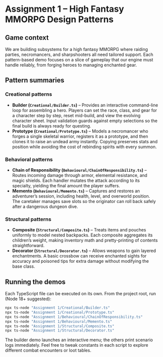 # Assignment 1 – High Fantasy MMORPG Design Patterns

## Game context
We are building subsystems for a high fantasy MMORPG where raiding parties, necromancers, and sharpshooters all need tailored support. Each pattern-based demo focuses on a slice of gameplay that our engine must handle reliably, from forging heroes to managing enchanted gear.

## Pattern summaries

### Creational patterns
- **Builder (`Creational/Builder.ts`)** – Provides an interactive command-line loop for assembling a hero. Players can set the race, class, and gear for a character step by step, reset mid-build, and view the evolving character sheet. Input validation guards against empty selections so the final build is always ready for questing.
- **Prototype (`Creational/Prototype.ts`)** – Models a necromancer who forges a single skeletal warrior, registers it as a prototype, and then clones it to raise an undead army instantly. Copying preserves stats and position while avoiding the cost of rebinding spirits with every summon.

### Behavioral patterns
- **Chain of Responsibility (`Behavioural/ChainOfResponsibility.ts`)** – Routes incoming damage through armor, elemental resistance, and magic shields. Each handler mutates the attack according to its specialty, yielding the final amount the player suffers.
- **Memento (`Behavioural/Memento.ts`)** – Captures and restores an adventurer’s session, including health, level, and overworld position. The caretaker manages save slots so the originator can roll back safely after a dangerous dungeon dive.

### Structural patterns
- **Composite (`Structural/Composite.ts`)** – Treats items and pouches uniformly to model nested backpacks. Each composite aggregates its children’s weight, making inventory math and pretty-printing of contents straightforward.
- **Decorator (`Structural/Decorator.ts`)** – Allows weapons to gain layered enchantments. A basic crossbow can receive enchanted sights for accuracy and poisoned tips for extra damage without modifying the base class.

## Running the demos
Each TypeScript file can be executed on its own. From the project root, run (Node 18+ suggested):

```powershell
npx ts-node "Assignment 1/Creational/Builder.ts"
npx ts-node "Assignment 1/Creational/Prototype.ts"
npx ts-node "Assignment 1/Behavioural/ChainOfResponsibility.ts"
npx ts-node "Assignment 1/Behavioural/Memento.ts"
npx ts-node "Assignment 1/Structural/Composite.ts"
npx ts-node "Assignment 1/Structural/Decorator.ts"
```

The builder demo launches an interactive menu; the others print scenario logs immediately. Feel free to tweak constants in each script to explore different combat encounters or loot tables.
